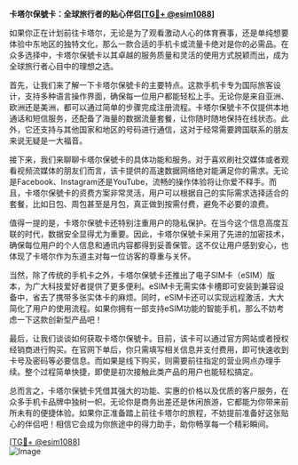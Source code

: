 **卡塔尔保號卡：全球旅行者的贴心伴侣[[TG💪+ @esim1088](https://t.me/s/esim1088)]**

如果你正在计划前往卡塔尔，无论是为了观看激动人心的体育赛事，还是单纯想要体验中东地区的独特文化，那么一款合适的手机卡或流量卡绝对是你的必需品。在众多选择中，卡塔尔保號卡以其卓越的服务质量和灵活的使用方式脱颖而出，成为全球旅行者心目中的理想之选。

首先，让我们来了解一下卡塔尔保號卡的主要特点。这款手机卡专为国际旅客设计，支持多种语言操作界面，确保每一位用户都能轻松上手。无论你是来自亚洲、欧洲还是美洲，都可以通过简单的步骤完成注册流程。卡塔尔保號卡不仅提供本地通话和短信服务，还配备了海量的数据流量套餐，让你随时随地保持在线状态。此外，它还支持与其他国家和地区的号码进行通信，这对于经常需要跨国联系的朋友来说无疑是一大福音。

接下来，我们来聊聊卡塔尔保號卡的具体功能和服务。对于喜欢刷社交媒体或者观看视频流媒体的朋友们而言，该卡提供的高速数据网络绝对能满足你的需求。无论是Facebook、Instagram还是YouTube，流畅的操作体验将让你爱不释手。而且，卡塔尔保號卡的资费方案非常灵活，用户可以根据自己的实际需求选择适合的套餐，比如日包、周包甚至是月包，真正做到按需付费，避免不必要的浪费。

值得一提的是，卡塔尔保號卡还特别注重用户的隐私保护。在当今这个信息高度互联的时代，数据安全显得尤为重要。因此，卡塔尔保號卡采用了先进的加密技术，确保每位用户的个人信息和通讯内容都得到妥善保管。这不仅让用户感到安心，也体现了卡塔尔作为东道主对每一位访客的尊重与关怀。

当然，除了传统的手机卡之外，卡塔尔保號卡还推出了电子SIM卡（eSIM）版本，为广大科技爱好者提供了更多便利。eSIM卡无需实体卡槽即可安装到兼容设备中，省去了携带多张实体卡的麻烦。同时，eSIM卡还可以实现远程激活，大大简化了用户的使用流程。如果你拥有一部支持eSIM功能的智能手机，那么不妨考虑一下这款创新型产品吧！

最后，让我们谈谈如何获取卡塔尔保號卡。目前，该卡可以通过官方网站或者授权经销商进行购买。在官网下单后，你只需填写相关信息并支付费用，即可快速收到卡号及密码等必要信息。而如果是线下购买，则需要前往指定的营业网点办理手续。整个过程简单快捷，即使是初次接触此类产品的用户也能轻松搞定。

总而言之，卡塔尔保號卡凭借其强大的功能、实惠的价格以及优质的客户服务，在众多手机卡品牌中独树一帜。无论你是商务出差还是休闲旅游，它都能为你带来前所未有的便捷体验。如果你正准备踏上前往卡塔尔的旅程，不妨提前准备好这张贴心的伴侣吧！相信它会成为你旅途中的得力助手，助你畅享每一个精彩瞬间。

[[TG💪+ @esim1088](https://t.me/s/esim1088)]  
![Image](https://i.postimg.cc/4NQfJmqS/Snipaste-2025-05-13-00-14-12.png)
